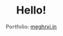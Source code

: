 <h1 align="center">Hello!</h1>
<p align="center">
<strong style="color: #787880">Portfolio: </strong> <a href="https://www.youtube.com/watch?v=a3Z7zEc7AXQ">meghrxj.in</a><br><strong style="color: #787880"></strong>
</p>
<br>
